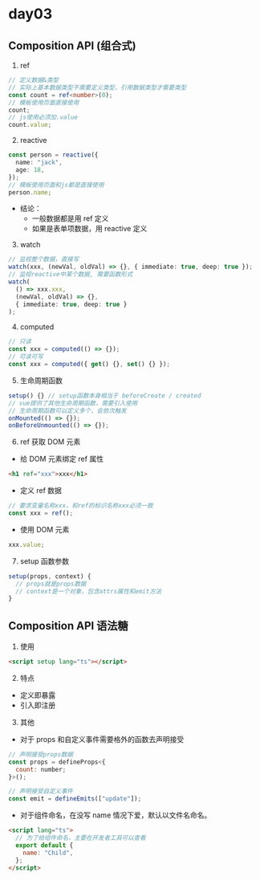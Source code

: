 # day03

## Composition API (组合式)

1. ref

```ts
// 定义数据&类型
// 实际上基本数据类型不需要定义类型，引用数据类型才需要类型
const count = ref<number>(0);
// 模板使用页面直接使用
count;
// js使用必须加.value
count.value;
```

2. reactive

```ts
const person = reactive({
  name: "jack",
  age: 18,
});
// 模板使用页面和js都是直接使用
person.name;
```

- 结论：
  - 一般数据都是用 ref 定义
  - 如果是表单项数据，用 reactive 定义

3. watch

```ts
// 监视整个数据，直接写
watch(xxx, (newVal, oldVal) => {}, { immediate: true, deep: true });
// 监视reactive中某个数据, 需要函数形式
watch(
  () => xxx.xxx,
  (newVal, oldVal) => {},
  { immediate: true, deep: true }
);
```

4. computed

```ts
// 只读
const xxx = computed(() => {});
// 可读可写
const xxx = computed({ get() {}, set() {} });
```

5. 生命周期函数

```ts
setup() {} // setup函数本身相当于 beforeCreate / created
// vue提供了其他生命周期函数，需要引入使用
// 生命周期函数可以定义多个，会依次触发
onMounted(() => {});
onBeforeUnmounted(() => {});
```

6. ref 获取 DOM 元素

- 给 DOM 元素绑定 ref 属性

```html
<h1 ref="xxx">xxx</h1>
```

- 定义 ref 数据

```js
// 要求变量名称xxx，和ref的标识名称xxx必须一致
const xxx = ref();
```

- 使用 DOM 元素

```js
xxx.value;
```

7. setup 函数参数

```js
setup(props, context) {
  // props就是props数据
  // context是一个对象，包含attrs属性和emit方法
}
```

## Composition API 语法糖

1. 使用

```html
<script setup lang="ts"></script>
```

2. 特点

- 定义即暴露
- 引入即注册

3. 其他

- 对于 props 和自定义事件需要格外的函数去声明接受

```js
// 声明接受props数据
const props = defineProps<{
  count: number;
}>();

// 声明接受自定义事件
const emit = defineEmits(["update"]);
```

- 对于组件命名，在没写 name 情况下爱，默认以文件名命名。

```html
<script lang="ts">
  // 为了给组件命名，主要在开发者工具可以查看
  export default {
    name: "Child",
  };
</script>
```
